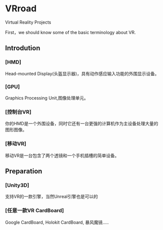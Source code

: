 # VRroad #
Virtual Reality Projects

First，we should know some of the basic terminology about VR.
## Introdution ##

### [HMD] ###
Head-mounted Display(头盔显示器)，具有动作感应输入功能的外围显示设备。

### [GPU] ###
Graphics Processing Unit,图像处理单元。

### [控制台VR] ###
你的HMD是一个外围设备，同时它还有一台更强的计算机作为主设备处理大量的图形图像。

### [移动VR]  ###
移动VR是一台包含了两个透镜和一个手机插槽的简单设备。


## Preparation ##

### [Unity3D] ###
支持VR的一款引擎，当然Unreal引擎也是可以的

### [任意一款VR CardBoard] ###
Google CardBoard, Holokit CardBoard, 暴风魔镜.....


